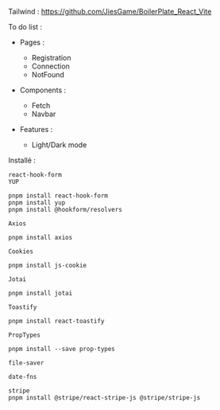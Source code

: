 Tailwind : https://github.com/JiesGame/BoilerPlate_React_Vite

To do list :

- Pages :
  - Registration 
  - Connection
  - NotFound

- Components :
  - Fetch
  - Navbar


- Features :
  - Light/Dark mode

Installé :

    react-hook-form
    YUP

    pnpm install react-hook-form
    pnpm install yup
    pnpm install @hookform/resolvers

    Axios

    pnpm install axios

    Cookies

    pnpm install js-cookie

    Jotai

    pnpm install jotai

    Toastify

    pnpm install react-toastify

    PropTypes

    pnpm install --save prop-types

    file-saver

    date-fns

    stripe
    pnpm install @stripe/react-stripe-js @stripe/stripe-js